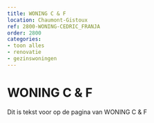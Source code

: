 ```yaml
---
title: WONING C & F
location: Chaumont-Gistoux
ref: 2800-WONING-CEDRIC_FRANJA
order: 2800
categories:
- toon alles
- renovatie
- gezinswoningen
---
```

# WONING C & F

Dit is tekst voor op de pagina van WONING C & F